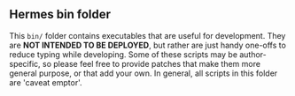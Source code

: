 Hermes bin folder
-----------------

This `bin/` folder contains executables that are useful for development. They
are **NOT INTENDED TO BE DEPLOYED**, but rather are just handy one-offs to
reduce typing while developing. Some of these scripts may be author-specific,
so please feel free to provide patches that make them more general purpose, or
that add your own. In general, all scripts in this folder are 'caveat emptor'.

